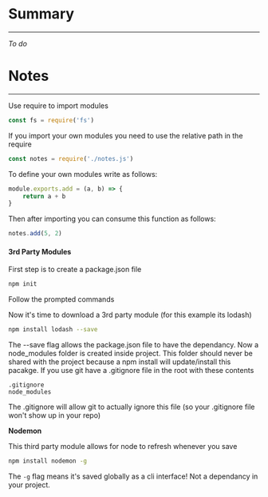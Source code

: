 # Summary

---

_To do_

# Notes

---

Use require to import modules

```js
const fs = require('fs')
```

If you import your own modules you need to use the relative path in the require

```js
const notes = require('./notes.js')
```

To define your own modules write as follows:

```js
module.exports.add = (a, b) => {
    return a + b
}
```

Then after importing you can consume this function as follows:

```js
notes.add(5, 2)
```

#### 3rd Party Modules

First step is to create a package.json file

```sh
npm init
```

Follow the prompted commands

Now it's time to download a 3rd party module (for this example its lodash)

```sh
npm install lodash --save
```

The --save flag allows the package.json file to have the dependancy. Now a node_modules folder is created inside project. This folder should never be shared with the project because a npm install will update/install this pacakge. If you use git have a .gitignore file in the root with these contents

```
.gitignore
node_modules
```

The .gitignore will allow git to actually ignore this file (so your .gitignore file won't show up in your repo)

**Nodemon**

This third party module allows for node to refresh whenever you save

```sh
npm install nodemon -g
```
The `-g` flag means it's saved globally as a cli interface! Not a dependancy in your project.